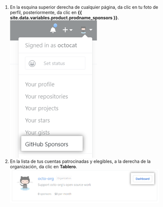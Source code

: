 1. En la esquina superior derecha de cualquier página, da clic en tu foto de perfil, posteriormente, da clic en **{{ site.data.variables.product.prodname_sponsors }}**. ![Botón de {{ site.data.variables.product.prodname_sponsors }}](/assets/images/help/sponsors/access-github-sponsors-dashboard.png)
2. En la lista de tus cuentas patrocinadas y elegibles, a la derecha de la organización, da clic en **Tablero**. ![Botón de tablero para patrocinadores de la organización](/assets/images/help/sponsors/org-sponsors-dashboard-button.png)
